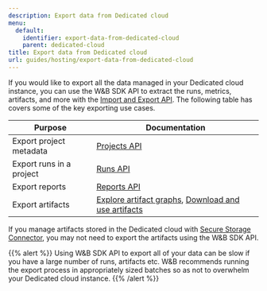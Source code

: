 ```yaml
---
description: Export data from Dedicated cloud
menu:
  default:
    identifier: export-data-from-dedicated-cloud
    parent: dedicated-cloud
title: Export data from Dedicated cloud
url: guides/hosting/export-data-from-dedicated-cloud
---
```


If you would like to export all the data managed in your Dedicated cloud instance, you can use the W&B SDK API to extract the runs, metrics, artifacts, and more with the [Import and Export API](/ref/python/public-api/). The following table has covers some of the key exporting use cases.

| Purpose | Documentation |
|---------|---------------|
| Export project metadata | [Projects API](/ref/python/public-api/projects/) |
| Export runs in a project | [Runs API](/ref/python/public-api/runs/) |
| Export reports | [Reports API](/guides/reports/clone-and-export-reports/) |
| Export artifacts | [Explore artifact graphs](/guides/artifacts/explore-and-traverse-an-artifact-graph), [Download and use artifacts](/guides/artifacts/download-and-use-an-artifact/#download-and-use-an-artifact-stored-on-wb) |

If you manage artifacts stored in the Dedicated cloud with [Secure Storage Connector](/guides/app/features/teams/#secure-storage-connector), you may not need to export the artifacts using the W&B SDK API.

{{% alert %}}
Using W&B SDK API to export all of your data can be slow if you have a large number of runs, artifacts etc. W&B recommends running the export process in appropriately sized batches so as not to overwhelm your Dedicated cloud instance.
{{% /alert %}}
